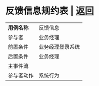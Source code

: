 # 反馈信息规约表 | [返回](../README.md)
<table>
    <tr>
        <td ><b>用例名称</b></td>
        <td colspan="2">反馈信息</td>
    </tr>
    <tr>
        <td> 参与者</td>
        <td colspan="2">业务经理</td>
    </tr>
    <tr>
        <td> 前置条件</td>
        <td colspan="2">业务经理登录系统</td>
    </tr>
    <tr>
        <td> 后置条件</td>
        <td colspan="2">业务经理</td>
    </tr>
    <tr>
        <td colspan="3"> 主事件流</td>
    </tr>
    <tr>
        <td colspan="2"> 参与者动作</td>
        <td > 系统行为</td>
    </tr>
</table>